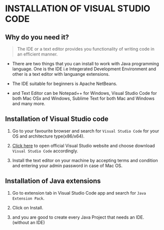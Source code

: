 # INSTALLATION OF VISUAL STUDIO CODE

## Why do you need it?

> The IDE or a text editor provides you functionality of writing code in an efficient manner.

- There are two things that you can install to work with Java programming language. One is the IDE i.e Integerated Development Environment and other is a text editor with languange extensions.

- The IDE suitable for beginners is Apache NetBeans.

- and Text Editor can be Notepad++ for Windows, Visual Studio Code for both Mac OSx and Windows, Sublime Text for both Mac and Windows and many more.

## Installation of Visual Studio code

1. Go to your favourite browser and search for `Visual Studio Code` for your OS and architecture type(x86/x64).

2. [Click here](https://visualstudio.microsoft.com) to open official Visual Studio website and choose download `Visual Studio Code` accordingly.

3. Install the text editor on your machine by accepting terms and condition and entering your admin password in case of Mac OS.

## Installation of Java extensions

1. Go to extension tab in Visual Studio Code app and search for `Java Extension Pack`.

2. Click on Install.

3. and you are good to create every Java Project that needs an IDE.(without an IDE)
